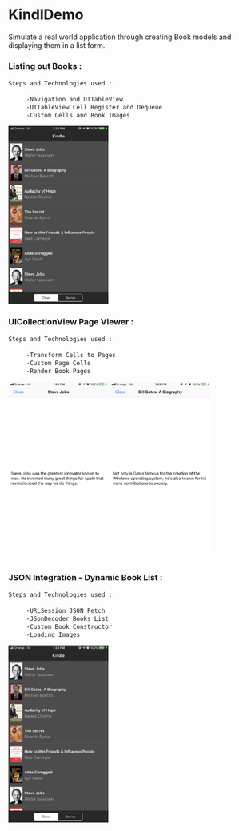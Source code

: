 # KindlDemo
Simulate a real world application through creating Book models and displaying them in a list form.

<h3>Listing out Books :</h3>
    
    Steps and Technologies used :
 
         -Navigation and UITableView
         -UITableView Cell Register and Dequeue
         -Custom Cells and Book Images

<img src="https://github.com/YassineDaoudi/KindlDemo/blob/master/IMG_2740.png" width="200"> 

<h3>UICollectionView Page Viewer :</h3>


    Steps and Technologies used :
 
         -Transform Cells to Pages
         -Custom Page Cells
         -Render Book Pages


<img src="https://github.com/YassineDaoudi/KindlDemo/blob/master/IMG_2741.png" width="200"> <img src="https://github.com/YassineDaoudi/KindlDemo/blob/master/IMG_2742.png" width="200">


<h3>JSON Integration - Dynamic Book List :</h3>


    Steps and Technologies used :
 
         -URLSession JSON Fetch
         -JSonDecoder Books List
         -Custom Book Constructor
         -Loading Images


<img src="https://github.com/YassineDaoudi/KindlDemo/blob/master/IMG_2740.png" width="200"> 

